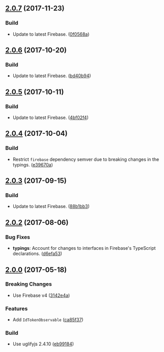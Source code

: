 <a name="2.0.7"></a>
## [2.0.7](https://github.com/cartant/firebase-thermite/compare/v2.0.6...v2.0.7) (2017-11-23)

### Build

* Update to latest Firebase. ([0f0568a](https://github.com/cartant/firebase-thermite/commit/0f0568a))

<a name="2.0.6"></a>
## [2.0.6](https://github.com/cartant/firebase-thermite/compare/v2.0.5...v2.0.6) (2017-10-20)

### Build

* Update to latest Firebase. ([bd40b94](https://github.com/cartant/firebase-thermite/commit/bd40b94))

<a name="2.0.5"></a>
## [2.0.5](https://github.com/cartant/firebase-thermite/compare/v2.0.4...v2.0.5) (2017-10-11)

### Build

* Update to latest Firebase. ([4bf02f4](https://github.com/cartant/firebase-thermite/commit/4bf02f4))

<a name="2.0.4"></a>
## [2.0.4](https://github.com/cartant/firebase-thermite/compare/v2.0.3...v2.0.4) (2017-10-04)

### Build

* Restrict `firebase` dependency semver due to breaking changes in the typings. ([e39670a](https://github.com/cartant/firebase-thermite/commit/e39670a))

<a name="2.0.3"></a>
## [2.0.3](https://github.com/cartant/firebase-thermite/compare/v2.0.2...v2.0.3) (2017-09-15)

### Build

* Update to latest Firebase. ([88b1bb3](https://github.com/cartant/firebase-thermite/commit/88b1bb3))

<a name="2.0.2"></a>
## [2.0.2](https://github.com/cartant/firebase-thermite/compare/v2.0.0...v2.0.2) (2017-08-06)

### Bug Fixes

* **typings**: Account for changes to interfaces in Firebase's TypeScript declarations. ([d6efa53](https://github.com/cartant/firebase-thermite/commit/d6efa53))

<a name="2.0.0"></a>
## [2.0.0](https://github.com/cartant/firebase-thermite/compare/v1.0.0...v2.0.0) (2017-05-18)

### Breaking Changes

* Use Firebase v4 ([3142e4a](https://github.com/cartant/firebase-thermite/commit/3142e4a))

### Features

* Add `IdTokenObservable` ([ca85f37](https://github.com/cartant/firebase-thermite/commit/ca85f37))

### Build

* Use uglifyjs 2.4.10 ([eb99184](https://github.com/cartant/firebase-thermite/commit/eb99184))